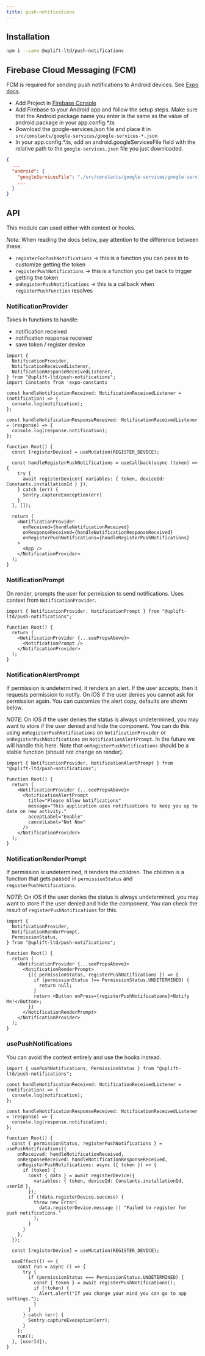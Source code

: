 ```yaml
---
title: push-notifications
---
```


## Installation

```sh
npm i --save @uplift-ltd/push-notifications
```

## Firebase Cloud Messaging (FCM)

FCM is required for sending push notifications to Android devices. See
[Expo docs](https://docs.expo.io/push-notifications/using-fcm/).

- Add Project in [Firebase Console](https://console.firebase.google.com/)
- Add Firebase to your Android app and follow the setup steps. Make sure that the Android package
  name you enter is the same as the value of android.package in your app.config.\*.ts
- Download the google-services.json file and place it in
  `src/constants/google-services/google-services-*.json`
- In your app.config.\*.ts, add an android.googleServicesFile field with the relative path to the
  `google-services.json` file you just downloaded.

```json
{
  ...
  "android": {
    "googleServicesFile": "./src/constants/google-services/google-services-production.json",
    ...
  }
}
```

## API

This module can used either with context or hooks.

_Note:_ When reading the docs below, pay attention to the difference between these:

- `registerForPushNotifications` -> this is a function you can pass in to customize getting the
  token
- `registerPushNotifications` -> this is a function you get back to trigger getting the token
- `onRegisterPushNotifications` -> this is a callback when `registerPushFunction` resolves

### NotificationProvider

Takes in functions to handle:

- notification received
- notification response received
- save token / register device

```tsx
import {
  NotificationProvider,
  NotificationReceivedListener,
  NotificationResponseReceivedListener,
} from "@uplift-ltd/push-notifications";
import Constants from 'expo-constants

const handleNotificationReceived: NotificationReceivedListener = (notification) => {
  console.log(notification);
};

const handleNotificationResponseReceived: NotificationReceivedListener = (response) => {
  console.log(response.notification);
};

function Root() {
  const [registerDevice] = useMutation(REGISTER_DEVICE);

  const handleRegisterPushNotifications = useCallback(async (token) => {
    try {
      await registerDevice({ variables: { token, deviceId: Constants.installationId } });
    } catch (err) {
      Sentry.captureExeception(err)
    }
  }, []);

  return (
    <NotificationProvider
      onReceived={handleNotificationReceived}
      onResponseReceived={handleNotificationResponseReceived}
      onRegisterPushNotifications={handleRegisterPushNotifications}
    >
      <App />
    </NotificationProvider>
  );
}
```

### NotificationPrompt

On render, prompts the user for permission to send notifications. Uses context from
`NotificationProvider`.

```tsx
import { NotificationProvider, NotificationPrompt } from "@uplift-ltd/push-notifications";

function Root() {
  return (
    <NotificationProvider {...seePropsAbove}>
      <NotificationPrompt />
    </NotificationProvider>
  );
}
```

### NotificationAlertPrompt

If permission is undetermined, it renders an alert. If the user accepts, then it requests permission
to notify. On iOS if the user denies you cannot ask for permission again. You can customize the
alert copy, defaults are shown below.

_NOTE_: On iOS if the user denies the status is always undetermined, you may want to store if the
user denied and hide the component. You can do this using `onRegisterPushNotifications` on
`NotificationProvider` or `onRegisterPushNotifications` on `NotificationAlertPrompt`. In the future
we will handle this here. Note that `onRegisterPushNotifications` should be a stable function
(should not change on render).

```tsx
import { NotificationProvider, NotificationAlertPrompt } from "@uplift-ltd/push-notifications";

function Root() {
  return (
    <NotificationProvider {...seePropsAbove}>
      <NotificationAlertPrompt
        title="Please Allow Notifications"
        message="This application uses notifications to keep you up to date on new activity."
        acceptLabel="Enable"
        cancelLabel="Not Now"
      />
    </NotificationProvider>
  );
}
```

### NotificationRenderPrompt

If permission is undetermined, it renders the children. The children is a function that gets passed
in `permissionStatus` and `registerPushNotifications`.

_NOTE_: On iOS if the user denies the status is always undetermined, you may want to store if the
user denied and hide the component. You can check the result of `registerPushNotifications` for
this.

```tsx
import {
  NotificationProvider,
  NotificationRenderPrompt,
  PermissionStatus,
} from "@uplift-ltd/push-notifications";

function Root() {
  return (
    <NotificationProvider {...seePropsAbove}>
      <NotificationRenderPrompt>
        {({ permissionStatus, registerPushNotifications }) => {
          if (permissionStatus !== PermissionStatus.UNDETERMINED) {
            return null;
          }
          return <Button onPress={registerPushNotifications}>Notify Me!</Button>;
        }}
      </NotificationRenderPrompt>
    </NotificationProvider>
  );
}
```

### usePushNotifications

You can avoid the context entirely and use the hooks instead.

```tsx
import { usePushNotifications, PermissionStatus } from "@uplift-ltd/push-notifications";

const handleNotificationReceived: NotificationReceivedListener = (notification) => {
  console.log(notification);
};

const handleNotificationResponseReceived: NotificationReceivedListener = (response) => {
  console.log(response.notification);
};

function Root() {
  const { permissionStatus, registerPushNotifications } = usePushNotifications({
    onReceived: handleNotificationReceived,
    onResponseReceived: handleNotificationResponseReceived,
    onRegisterPushNotifications: async ({ token }) => {
      if (token) {
        const { data } = await registerDevice({
          variables: { token, deviceId: Constants.installationId, userId },
        });
        if (!data.registerDevice.success) {
          throw new Error(
            data.registerDevice.message || "Failed to register for push notifications."
          );
        }
      }
    },
  });

  const [registerDevice] = useMutation(REGISTER_DEVICE);

  useEffect(() => {
    const run = async () => {
      try {
        if (permissionStatus === PermissionStatus.UNDETERMINED) {
          const { token } = await registerPushNotifications();
          if (!token) {
            Alert.alert("If you change your mind you can go to app settings.");
          }
        }
      } catch (err) {
        Sentry.captureExeception(err);
      }
    };
    run();
  }, [userId]);
}
```
